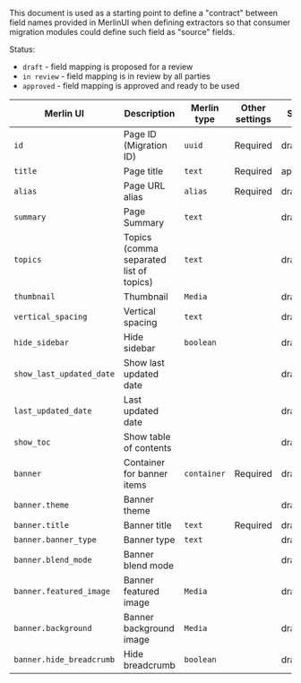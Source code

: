 This document is used as a starting point to define a "contract" between field names provided in MerlinUI when defining extractors so that consumer migration modules could define such field as "source" fields.

Status:

- `draft` - field mapping is proposed for a review
- `in review` - field mapping is in review by all parties
- `approved` - field mapping is approved and ready to be used

| Merlin UI                |  Description                            | Merlin type | Other settings | Status   | CivicTheme                          |
|--------------------------|-----------------------------------------|-------------|----------------|----------|-------------------------------------|
| `id`                     | Page ID (Migration ID)                  | `uuid`      | Required       | draft    | `id`                                |
| `title`                  | Page title                              | `text`      | Required       | approved | `title`                             |
| `alias`                  | Page URL alias                          | `alias`     | Required       | draft    | `alias`                             |
| `summary`                | Page Summary                            | `text`      |                | draft    | `field_n_summary`                   |
| `topics`                 | Topics (comma separated list of topics) | `text`      |                | draft    | `field_c_n_topics`                  |
| `thumbnail`              | Thumbnail                               | `Media`     |                | draft    | `field_c_n_thumbnail`               |
| `vertical_spacing`       | Vertical spacing                        | `text`      |                | draft    | `field_c_n_vertical_spacing`        |
| `hide_sidebar`           | Hide sidebar                            | `boolean`   |                | draft    | `field_c_n_hide_sidebar`            |
| `show_last_updated_date` | Show last updated date                  |             |                | draft    | `field_c_n_show_last_updated`       |
| `last_updated_date`      | Last updated date                       |             |                | draft    | `field_c_n_custom_last_updated`     |
| `show_toc`               | Show table of contents                  |             |                | draft    | `field_c_n_show_toc`                |
| `banner`                 | Container for banner items              | `container` | Required       | draft    |                                     |
| `banner.theme`           | Banner theme                            |             |                | draft    | `field_c_n_banner_theme`            |
| `banner.title`           | Banner title                            | `text`      | Required       | draft    | `field_c_n_banner_title`            |
| `banner.banner_type`     | Banner type                             | `text`      |                | draft    | `field_c_n_banner_type`             |
| `banner.blend_mode`      | Banner blend mode                       |             |                | draft    | `field_c_n_blend_mode`              |
| `banner.featured_image`  | Banner featured image                   | `Media`     |                | draft    | `field_c_n_banner_featured_image`   |
| `banner.background`      | Banner background image                 | `Media`     |                | draft    | `field_c_n_banner_background_image` |
| `banner.hide_breadcrumb` | Hide breadcrumb                         | `boolean`   |                | draft    | `field_c_n_hide_breadcrumb`         |
